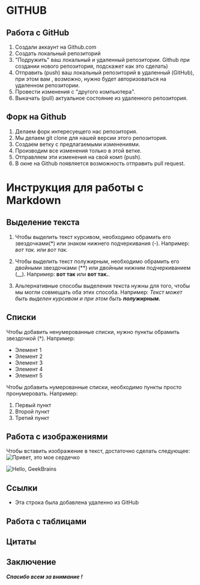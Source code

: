 # GITHUB

## Работа с GitHub

1. Создали аккаунт на Github.com
2. Создать локальный репозиторий
3. "Подружить" ваш локальный и удаленный репозитории. Github при создании нового репозитория, подскажет как это сделать)
4. Отправить (push) ваш локальный репозиторий в удаленный (GitHub), при этом вам , возможно, нужно будет авторизоваться на удаленном репозитории. 
5. Провести изменения с "другого компьютера".
6. Выкачать (pull) актуальное состояние из удаленного репозитория.
 

 ## Форк на Github

 1. Делаем форк интересуещего нас репозитория.
 2. Мы делаем git clone для нашей версии этого репозитория.
 3. Создаем ветку с предлагаемыми изменениями.
 4. Производим все изменения только в этой ветке.
 5. Отправляем эти изменения на свой комп (push).
 6. В окне на Github появляется возможность отправить pull request. 

# Инструкция для работы с Markdown

## Выделение текста

1. Чтобы выделить текст курсивом, необходимо обрамить его звездочками(*) или знаком нижнего подчеркивания (-). Например: *вот так.* или _вот так._

2. Чтобы выделить текст полужирным, необходимо обрамить его двойными звездочками (**) или двойным нижним подчеркиванием (__). Например: **вот так** или __вот так.__.

3. Альтернативные способы выделения текста  нужны для того, чтобы мы могли совмещать оба этих способа.  Например:
_Текст может быть выделен курсивом и при этом быть **полужирным.**_

## Списки
Чтобы добавить ненумерованные списки, нужно пункты обрамить звездочкой (*). Например:

* Элемент 1
* Элемент 2
* Элемент 3
* Элемент 4
* Элемент 5


Чтобы добавить нумерованные списки, необходимо пункты просто пронумеровать. Например:

1. Первый пункт
2. Второй пункт
3. Третий пункт

## Работа с изображениями

Чтобы вставить изображение в текст, достаточно сделать следующее:
![Привет, это мое сердечко](geekbrains.png)

![Hello, GeekBrains](gb.webp)

## Ссылки

* Эта строка была добавлена удаленно из GitHub

## Работа с таблицами

## Цитаты


## Заключение

***Спасибо всем за внимание !***